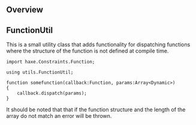 ## Overview

## FunctionUtil

This is a small utility class that adds functionality for dispatching functions where the structure of the function is not defined at compile time.

```
import haxe.Constraints.Function;

using utils.FunctionUtil;

function somefunction(callback:Function, params:Array<Dynamic>) 
{
	callback.dispatch(params);
}
```

It should be noted that that if the function structure and the length of the array do not match an error will be thrown.